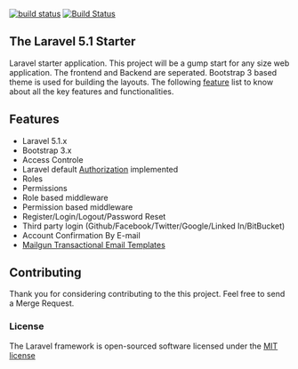 [![build status](https://gitlab.com/nasirkhan/laravel-5-starter/badges/master/build.svg)](https://gitlab.com/nasirkhan/laravel-5-starter/commits/master)
[![Build Status](https://travis-ci.org/nasirkhan/laravel-5-starter-application.svg?branch=master)](https://travis-ci.org/nasirkhan/laravel-5-starter-application)


## The Laravel 5.1 Starter 

Laravel starter application. This project will be a gump start for any size web application. The frontend and Backend are seperated. Bootstrap 3 based theme is used for building the layouts. The following [feature](#feature) list to know about all the key features and functionalities. 

<a name="feature"></a>
## Features
* Laravel 5.1.x
* Bootstrap 3.x
* Access Controle
 * Laravel default [Authorization](https://laravel.com/docs/5.1/authorization) implemented
 * Roles
 * Permissions 
 * Role based middleware 
 * Permission based middleware
 * Register/Login/Logout/Password Reset
 * Third party login (Github/Facebook/Twitter/Google/Linked In/BitBucket)
 * Account Confirmation By E-mail
* [Mailgun Transactional Email Templates](https://github.com/mailgun/transactional-email-templates)

## Contributing

Thank you for considering contributing to the this project. Feel free to send a Merge Request.

### License

The Laravel framework is open-sourced software licensed under the [MIT license](http://opensource.org/licenses/MIT)
